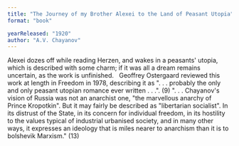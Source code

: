 ```yaml
---
title: "The Journey of my Brother Alexei to the Land of Peasant Utopia"
format: "book"

yearReleased: "1920"
author: "A.V. Chayanov"
---
```

Alexei dozes off while reading Herzen, and wakes in a peasants' utopia, which is described with some charm;  if it was all a dream remains uncertain, as the work is unfinished.
 
Geoffrey Ostergaard reviewed this work at length in Freedom in 1978, describing it as ". . . probably the only and only peasant utopian romance ever written . . .". (9) ". . . Chayanov's vision of Russia was not an anarchist one, "the marvellous anarchy of Prince Kropotkin". But it may fairly be described as "libertarian socialist". In its distrust of the State, in its concern for individual freedom, in its hostility to the values typical of industrial urbanised society, and in many other ways, it expresses an ideology that is miles nearer to anarchism than it is to bolshevik Marxism." (13)
 